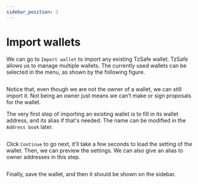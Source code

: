 ```yaml
---
sidebar_position: 3
---
```


# Import wallets

We can go to `Import wallet` to import any existing TzSafe wallet. TzSafe allows us to manage multiple wallets. The currently used wallets can be selected in the menu, as shown by the following figure.

<figure><img src=".../../img/image (51).png" alt=""/><figcaption></figcaption></figure>

Notice that, even though we are not the owner of a wallet, we can still import it. Not being an owner just means we can’t make or sign proposals for the wallet.&#x20;

The very first step of importing an existing wallet is to fill in its wallet address, and its alias if that's needed. The name can be modified in the `Address book` later. &#x20;

<figure><img src="../../img/image (57).png" alt=""/><figcaption></figcaption></figure>

Click `Continue` to go next, it’ll take a few seconds to load the setting of the wallet. Then, we can preview the settings. We can also give an alias to owner addresses in this step.

<figure><img src="../../img/image (14).png" alt=""/><figcaption></figcaption></figure>

Finally, save the wallet, and then it should be shown on the sidebar.

<figure><img src="../../img/image (9).png" alt=""/><figcaption></figcaption></figure>
